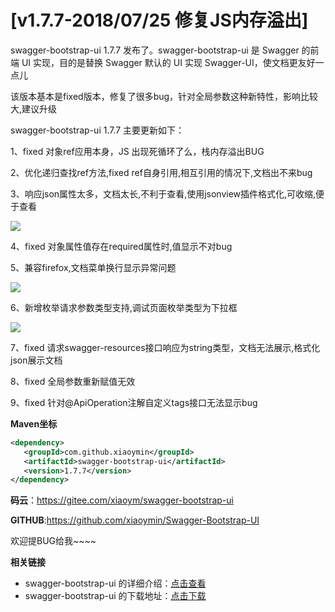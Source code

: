 # [v1.7.7-2018/07/25 修复JS内存溢出]

swagger-bootstrap-ui 1.7.7 发布了。swagger-bootstrap-ui 是 Swagger 的前端 UI 实现，目的是替换 Swagger 默认的 UI 实现 Swagger-UI，使文档更友好一点儿 

该版本基本是fixed版本，修复了很多bug，针对全局参数这种新特性，影响比较大,建议升级

swagger-bootstrap-ui 1.7.7 主要更新如下： 

1、fixed 对象ref应用本身，JS 出现死循环了么，栈内存溢出BUG

2、优化递归查找ref方法,fixed ref自身引用,相互引用的情况下,文档出不来bug

3、响应json属性太多，文档太长,不利于查看,使用jsonview插件格式化,可收缩,便于查看

![](/knife4j/images/blog/swagger-bootstrap-ui-1.7.7-issue/json.png)

4、fixed 对象属性值存在required属性时,值显示不对bug

5、兼容firefox,文档菜单换行显示异常问题

![](/knife4j/images/blog/swagger-bootstrap-ui-1.7.7-issue/firefox.png)

6、新增枚举请求参数类型支持,调试页面枚举类型为下拉框

![](/knife4j/images/blog/swagger-bootstrap-ui-1.7.7-issue/enum.png)

7、fixed 请求swagger-resources接口响应为string类型，文档无法展示,格式化json展示文档

8、fixed 全局参数重新赋值无效

9、fixed 针对@ApiOperation注解自定义tags接口无法显示bug

**Maven坐标**

```xml
<dependency>
   <groupId>com.github.xiaoymin</groupId>
   <artifactId>swagger-bootstrap-ui</artifactId>
   <version>1.7.7</version>
</dependency>
```
**码云**：https://gitee.com/xiaoym/swagger-bootstrap-ui

**GITHUB**:https://github.com/xiaoymin/Swagger-Bootstrap-UI

欢迎提BUG给我~~~~


**相关链接**

- swagger-bootstrap-ui 的详细介绍：[点击查看](https://www.oschina.net/p/swagger-bootstrap-ui)
- swagger-bootstrap-ui 的下载地址：[点击下载](https://git.oschina.net/xiaoym/swagger-bootstrap-ui/releases)
 
 
 